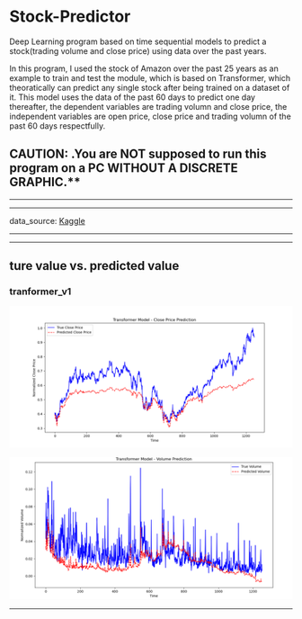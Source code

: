 # Stock-Predictor
Deep Learning program based on time sequential models to predict a stock(trading volume and close price) using data over the past years.

In this program, I used the stock of Amazon over the past 25 years as an example to train and test the module, which is based on Transformer, which theoratically can predict any single stock after being trained on a dataset of it.
This model uses the data of the past 60 days to predict one day thereafter, the dependent variables are trading volumn and close price, the independent variables are open price, close price and trading volumn of the past 60 days respectfully.

## **CAUTION**: .You are NOT supposed to run this program on a PC WITHOUT A DISCRETE GRAPHIC.**
---

---
data_source: <a href='https://www.kaggle.com/datasets/meharshanali/amazon-stocks-2025'>Kaggle</a>


---

---
## ture value vs. predicted value

### tranformer_v1
![alt text](<pic/transformer_v1/close price.png>)

![alt text](pic/transformer_v1/volumn.png)

---
